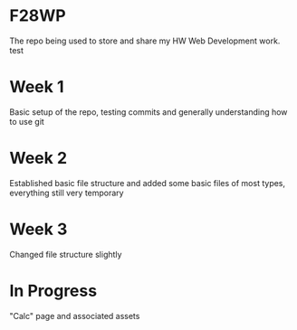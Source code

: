 # F28WP
The repo being used to store and share my HW Web Development work.
test

# Week 1
Basic setup of the repo, testing commits and generally understanding how to use git

# Week 2
Established basic file structure and added some basic files of most types, everything still very temporary

# Week 3
Changed file structure slightly

# In Progress
"Calc" page and associated assets